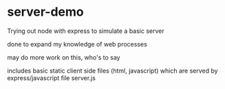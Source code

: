 # server-demo

Trying out node with express to simulate a basic server

done to expand my knowledge of web processes

may do more work on this, who's to say

includes basic static client side files (html, javascript) which are served by express/javascript file server.js
